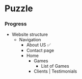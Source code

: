 # Puzzle

### Progress
- Website structure
    - Navigation
        - About US ✅
        - Contact page
        - Home
            - Games
                - List of Games
            - Clients | Testimonials